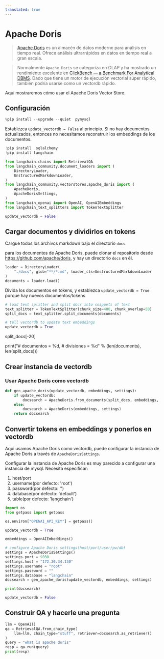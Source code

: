 ```yaml
---
translated: true
---
```


# Apache Doris

>[Apache Doris](https://doris.apache.org/) es un almacén de datos moderno para análisis en tiempo real.
Ofrece análisis ultrarrápidos en datos en tiempo real a gran escala.

>Normalmente `Apache Doris` se categoriza en OLAP y ha mostrado un rendimiento excelente en [ClickBench — a Benchmark For Analytical DBMS](https://benchmark.clickhouse.com/). Dado que tiene un motor de ejecución vectorial súper rápido, también podría usarse como un vectordb rápido.

Aquí mostraremos cómo usar el Apache Doris Vector Store.

## Configuración

```python
%pip install --upgrade --quiet  pymysql
```

Establezca `update_vectordb = False` al principio. Si no hay documentos actualizados, entonces no necesitamos reconstruir los embeddings de los documentos.

```python
!pip install  sqlalchemy
!pip install langchain
```

```python
from langchain.chains import RetrievalQA
from langchain_community.document_loaders import (
    DirectoryLoader,
    UnstructuredMarkdownLoader,
)
from langchain_community.vectorstores.apache_doris import (
    ApacheDoris,
    ApacheDorisSettings,
)
from langchain_openai import OpenAI, OpenAIEmbeddings
from langchain_text_splitters import TokenTextSplitter

update_vectordb = False
```

## Cargar documentos y dividirlos en tokens

Cargue todos los archivos markdown bajo el directorio `docs`

para los documentos de Apache Doris, puede clonar el repositorio desde https://github.com/apache/doris, y hay un directorio `docs` en él.

```python
loader = DirectoryLoader(
    "./docs", glob="**/*.md", loader_cls=UnstructuredMarkdownLoader
)
documents = loader.load()
```

Divida los documentos en tokens, y establezca `update_vectordb = True` porque hay nuevos documentos/tokens.

```python
# load text splitter and split docs into snippets of text
text_splitter = TokenTextSplitter(chunk_size=400, chunk_overlap=50)
split_docs = text_splitter.split_documents(documents)

# tell vectordb to update text embeddings
update_vectordb = True
```

split_docs[-20]

print("# documentos = %d, # divisiones = %d" % (len(documents), len(split_docs)))

## Crear instancia de vectordb

### Usar Apache Doris como vectordb

```python
def gen_apache_doris(update_vectordb, embeddings, settings):
    if update_vectordb:
        docsearch = ApacheDoris.from_documents(split_docs, embeddings, config=settings)
    else:
        docsearch = ApacheDoris(embeddings, settings)
    return docsearch
```

## Convertir tokens en embeddings y ponerlos en vectordb

Aquí usamos Apache Doris como vectordb, puede configurar la instancia de Apache Doris a través de `ApacheDorisSettings`.

Configurar la instancia de Apache Doris es muy parecido a configurar una instancia de mysql. Necesita especificar:
1. host/port
2. username(por defecto: 'root')
3. password(por defecto: '')
4. database(por defecto: 'default')
5. table(por defecto: 'langchain')

```python
import os
from getpass import getpass

os.environ["OPENAI_API_KEY"] = getpass()
```

```python
update_vectordb = True

embeddings = OpenAIEmbeddings()

# configure Apache Doris settings(host/port/user/pw/db)
settings = ApacheDorisSettings()
settings.port = 9030
settings.host = "172.30.34.130"
settings.username = "root"
settings.password = ""
settings.database = "langchain"
docsearch = gen_apache_doris(update_vectordb, embeddings, settings)

print(docsearch)

update_vectordb = False
```

## Construir QA y hacerle una pregunta

```python
llm = OpenAI()
qa = RetrievalQA.from_chain_type(
    llm=llm, chain_type="stuff", retriever=docsearch.as_retriever()
)
query = "what is apache doris"
resp = qa.run(query)
print(resp)
```
